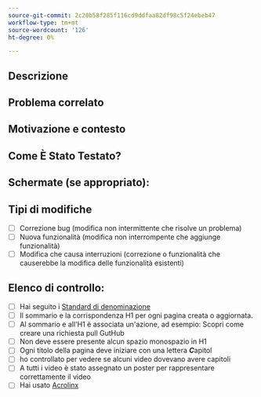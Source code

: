 ```yaml
---
source-git-commit: 2c20b58f285f116cd9ddfaa82df98c5f24ebeb47
workflow-type: tm+mt
source-wordcount: '126'
ht-degree: 0%

---
```

<!--- Provide a general summary of your changes in the Title above -->

## Descrizione

<!--- Describe your changes in detail -->

## Problema correlato

<!--- This project only accepts pull requests related to open issues -->
<!--- If suggesting a new feature or change, please discuss it in an issue first -->
<!--- If fixing a bug, there should be an issue describing it with steps to reproduce -->
<!--- Please link to the issue here: -->

## Motivazione e contesto

<!--- Why is this change required? What problem does it solve? -->

## Come È Stato Testato?

<!--- Please describe in detail how you tested your changes. -->
<!--- Include details of your testing environment, and the tests you ran to -->
<!--- see how your change affects other areas of the code, etc. -->

## Schermate (se appropriato):

## Tipi di modifiche

<!--- What types of changes does your code introduce? Put an `x` in all the boxes that apply: -->

- [ ] Correzione bug (modifica non intermittente che risolve un problema)
- [ ] Nuova funzionalità (modifica non interrompente che aggiunge funzionalità)
- [ ] Modifica che causa interruzioni (correzione o funzionalità che causerebbe la modifica delle funzionalità esistenti)

## Elenco di controllo:


<!--- Go over all the following points, and put an `x` in all the boxes that apply. -->
<!--- If you're unsure about any of these, don't hesitate to ask. We're here to help! -->

- [ ] Hai seguito i [Standard di denominazione](https://wiki.corp.adobe.com/display/DMSArchitecture/Naming+Standards)
- [ ] Il sommario e la corrispondenza H1 per ogni pagina creata o aggiornata.
- [ ] Al sommario e all&#39;H1 è associata un&#39;azione, ad esempio: Scopri come creare una richiesta pull GutHub
- [ ] Non deve essere presente alcun spazio monospazio in H1
- [ ] Ogni titolo della pagina deve iniziare con una lettera ***C***apitol
- [ ] ho controllato per vedere se alcuni video dovevano avere capitoli
- [ ] A tutti i video è stato assegnato un poster per rappresentare correttamente il video
- [ ] Hai usato [Acrolinx](https://experienceleague.corp.adobe.com/docs/authoring-guide-exl/using/style-guide/acrolinx.html)
